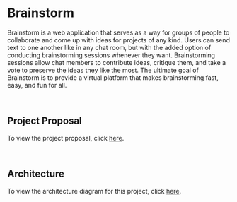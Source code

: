 # Brainstorm

Brainstorm is a web application that serves as a way for groups of people to collaborate and come up with ideas for projects of any kind. Users can send text to one another like in any chat room, but with the added option of conducting brainstorming sessions whenever they want. Brainstorming sessions allow chat members to contribute ideas, critique them, and take a vote to preserve the ideas they like the most. The ultimate goal of Brainstorm is to provide a virtual platform that makes brainstorming fast, easy, and fun for all.

<br>

## Project Proposal
To view the project proposal, click [here](https://github.com/nagaokakid/brainstorm/wiki/Project-Proposal).

<br>

## Architecture
To view the architecture diagram for this project, click [here](https://github.com/nagaokakid/brainstorm/wiki/Architecture-Diagram).
